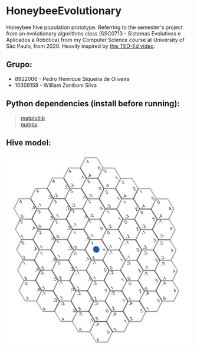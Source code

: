 # HoneybeeEvolutionary
Honeybee hive population prototype. Referring to the semester's project from an evolutionary algorithms class (SSC0713 - Sistemas Evolutivos e Aplicados à Robótica) from my Computer Science course at University of São Paulo, from 2020. Heavily inspired by [this TED-Ed video](https://youtu.be/rLL-y2WLE14).

## Grupo:
* 8922006 - Pedro Henrique Siqueira de Oliveira
* 10309159 - William Zaniboni Silva

## Python dependencies (install before running):
> [matplotlib](https://matplotlib.org/3.1.1/users/installing.html) <br/>
> [numpy](https://numpy.org/install/)

## Hive model:
![hive model](https://github.com/pedro-oli/HoneybeeEvolutionary/blob/master/hive_model.png?raw=true)
